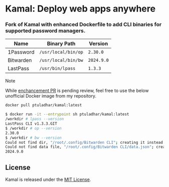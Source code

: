 # Kamal: Deploy web apps anywhere

### Fork of Kamal with enhanced Dockerfile to add CLI binaries for supported password managers.

| Name  |  Binary Path |   Version | 
|---|---|---|
| 1Password  | `/usr/local/bin/op`  |  `2.30.0`
| Bitwarden  | `/usr/local/bin/bw`  | `2024.9.0`
| LastPass  | `/usr/bin/lpass`  | `1.3.3`

> [!NOTE]
> While [enchancement PR](https://github.com/basecamp/kamal/pull/1075) is pending review, feel free to use the below unofficial Docker image from my repository.
```sh
docker pull ptuladhar/kamal:latest
```

```sh
$ docker run -it --entrypoint sh ptuladhar/kamal:latest
/workdir # lpass --version
LastPass CLI v1.3.3.GIT
$ /workdir # op --version
2.30.0
$ /workdir # bw --version
Could not find dir, "/root/.config/Bitwarden CLI"; creating it instead.
Could not find data file, "/root/.config/Bitwarden CLI/data.json"; creating it instead.
2024.9.0
```

## License

Kamal is released under the [MIT License](https://opensource.org/licenses/MIT).
